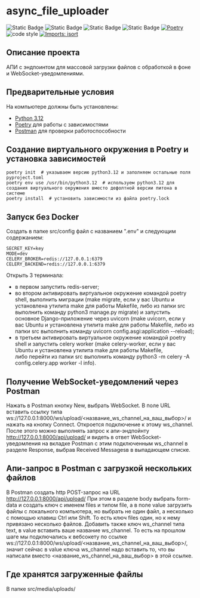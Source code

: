 # async_file_uploader

![Static Badge](https://img.shields.io/badge/Python-FFD43B?logo=python&logoColor=blue) 
![Static Badge](https://img.shields.io/badge/Django-092E20?logo=django&logoColor=green)
![Static Badge](https://img.shields.io/badge/celery-%2337814A.svg?logo=celery&logoColor=white)
![Static Badge](https://img.shields.io/badge/redis-%23DC382D.svg?&style=for-the-badge&logo=redis&logoColor=white)
[![Poetry](https://img.shields.io/endpoint?url=https://python-poetry.org/badge/v0.json)](https://python-poetry.org/)
![code style](https://img.shields.io/badge/code%20style-black-000000.svg)
[![Imports: isort](https://img.shields.io/badge/%20imports-isort-%231674b1?style=flat&labelColor=ef8336)](https://pycqa.github.io/isort/)

## Описание проекта
АПИ с эндпоинтом для массовой загрузки файлов с обработкой в фоне и WebSocket-уведомлениями.

## Предварительные условия
На компьютере должны быть установлены:
- [Python 3.12](https://www.python.org/downloads/)
- [Poetry](https://python-poetry.org/docs/#installation) для работы с зависимостями
- [Postman](https://www.postman.com/) для проверки работоспособности

## Создание виртуального окружения в Poetry и установка зависимостей

```
poetry init  # указываем версию python3.12 и заполняем остальные поля pyproject.toml
poetry env use /usr/bin/python3.12  # используем python3.12 для создания виртуального окружения вместо дефолтной версии питона в системе
poetry install  # установить зависимости из файла poetry.lock
```

## Запуск без Docker
Создать в папке src/config файл с названием ".env" и следующим содержанием:

```
SECRET_KEY=key
MODE=dev
CELERY_BROKER=redis://127.0.0.1:6379
CELERY_BACKEND=redis://127.0.0.1:6379
```

Открыть 3 терминала:
- в первом запустить redis-server;
- во втором активировать виртуальное окружение командой poetry shell, выполнить миграции 
(make migrate, если у вас Ubuntu и установлена утилита make для работы Makefile, либо из папки src 
выполнить команду python3 manage.py migrate) и 
запустить основное Django-приложение через uvicorn (make uvicorn, если у вас Ubuntu и установлена утилита make для работы Makefile, либо из папки src выполнить команду uvicorn config.asgi:application --reload);
- в третьем активировать виртуальное окружение командой poetry shell и 
запустить celery worker (make celery-worker, если у вас Ubuntu и установлена утилита make для работы Makefile,  
либо перейти из папки src выполнить команду python3 -m celery -A config.celery.app worker -l info).

## Получение WebSocket-уведомлений через Postman
Нажать в Postman кнопку New, выбрать WebSocket. В поле URL вставить ссылку типа 
ws://127.0.0.1:8000/ws/upload/<название_ws_channel_на_ваш_выбор>/
и нажать на кнопку Connect.
Откроется подключение к этому ws_channel.
После этого можно выполнять запрос к апи-эндпойнту http://127.0.0.1:8000/api/upload/ и 
видеть в ответ WebSocket-уведомления на вкладке Postman с этим подключенным ws_channel в разделе 
Response, выбрав Received Messagesв в выпадающем списке.

## Апи-запрос в Postman с загрузкой нескольких файлов
В Postman создать http POST-запрос на URL http://127.0.0.1:8000/api/upload/
При этом в разделе body выбрать form-data и создать ключ с именем files и типом file, а в поле value загрузить файлы с 
локального компьютера, но выбрать не один файл, а несколько с помощью клавиш Ctrl или Shift.
То есть ключ files один, но к нему привязано несколько файлов.
Добавить также ключ ws_channel типа text, в value вставить ваше название ws_channel.
То есть на прошлом шаге мы подключались к вебсокету по ссылке ws://127.0.0.1:8000/ws/upload/<название_ws_channel_на_ваш_выбор>/, 
значит сейчас в value ключа ws_channel надо вставить то, что вы написали вместо <название_ws_channel_на_ваш_выбор> в этой ссылке.

## Где хранятся загруженные файлы
В папке src/media/uploads/
